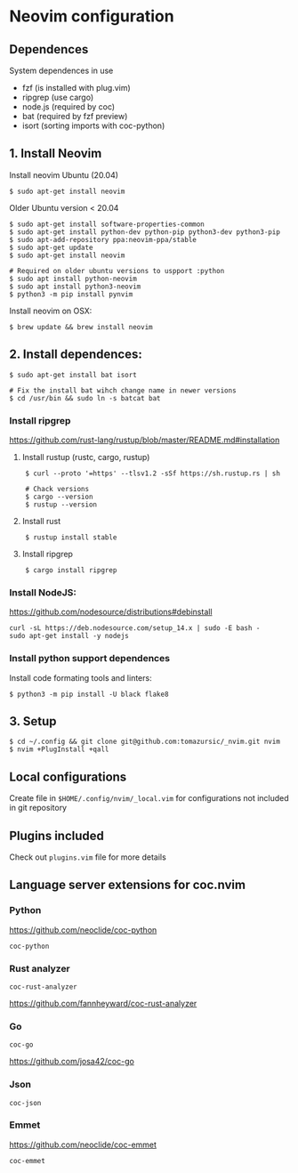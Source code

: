 # Neovim configuration

## Dependences

System dependences in use

- fzf (is installed with plug.vim)
- ripgrep (use cargo)
- node.js (required by coc)
- bat (required by fzf preview)
- isort (sorting imports with coc-python)

## 1. Install Neovim

Install neovim Ubuntu (20.04)

    $ sudo apt-get install neovim

Older Ubuntu version < 20.04

    $ sudo apt-get install software-properties-common
    $ sudo apt-get install python-dev python-pip python3-dev python3-pip
    $ sudo apt-add-repository ppa:neovim-ppa/stable
    $ sudo apt-get update
    $ sudo apt-get install neovim

    # Required on older ubuntu versions to uspport :python
    $ sudo apt install python-neovim
    $ sudo apt install python3-neovim
    $ python3 -m pip install pynvim

Install neovim on OSX:

    $ brew update && brew install neovim

## 2. Install dependences:

    $ sudo apt-get install bat isort

    # Fix the install bat wihch change name in newer versions
    $ cd /usr/bin && sudo ln -s batcat bat

### Install ripgrep

https://github.com/rust-lang/rustup/blob/master/README.md#installation

1. Install rustup (rustc, cargo, rustup)

```shell
    $ curl --proto '=https' --tlsv1.2 -sSf https://sh.rustup.rs | sh

    # Chack versions
    $ cargo --version
    $ rustup --version
```

 2. Install rust

```shell
    $ rustup install stable
```

 3. Install ripgrep

```shell
    $ cargo install ripgrep
```


### Install NodeJS:

https://github.com/nodesource/distributions#debinstall

    curl -sL https://deb.nodesource.com/setup_14.x | sudo -E bash -
    sudo apt-get install -y nodejs

### Install python support dependences

Install code formating tools and linters:

    $ python3 -m pip install -U black flake8

## 3. Setup

    $ cd ~/.config && git clone git@github.com:tomazursic/_nvim.git nvim
    $ nvim +PlugInstall +qall

## Local configurations

Create file in `$HOME/.config/nvim/_local.vim` for configurations not included in git repository

## Plugins included

Check out `plugins.vim` file for more details

## Language server extensions for coc.nvim

### Python

https://github.com/neoclide/coc-python

    coc-python

### Rust analyzer

    coc-rust-analyzer

https://github.com/fannheyward/coc-rust-analyzer

### Go 

    coc-go

https://github.com/josa42/coc-go


### Json 

    coc-json

### Emmet 

https://github.com/neoclide/coc-emmet

    coc-emmet

